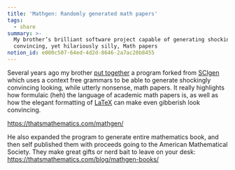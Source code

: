 ```yaml
---
title: 'Mathgen: Randomly generated math papers'
tags:
  - share
summary: >-
  My brother’s brilliant software project capable of generating shocking
  convincing, yet hilariously silly, Math papers
notion_id: e000c507-64ed-4d2d-8646-2a7ac20b8455
---
```

Several years ago my brother [put together](https://github.com/neldredge/mathgen) a program forked from [SCIgen](https://pdos.csail.mit.edu/archive/scigen/) which uses a context free grammars to be able to generate shockingly convincing looking, while utterly nonsense, math papers. It really highlights how formulaic (heh) the language of academic math papers is, as well as how the elegant formatting of [LaTeX](https://www.latex-project.org/) can make even gibberish look convincing.

<https://thatsmathematics.com/mathgen/>

He also expanded the program to generate entire mathematics book, and then self published them with proceeds going to the American Mathematical Society. They make great gifts or nerd bait to leave on your desk: <https://thatsmathematics.com/blog/mathgen-books/>
